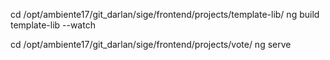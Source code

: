 cd /opt/ambiente17/git_darlan/sige/frontend/projects/template-lib/
ng build template-lib --watch


cd /opt/ambiente17/git_darlan/sige/frontend/projects/vote/
ng serve
